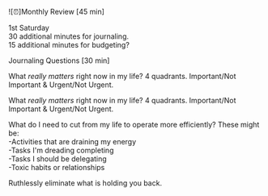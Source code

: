 ![⏰]Monthly Review [45 min]

1st Saturday  
30 additional minutes for journaling.  
15 additional minutes for budgeting?

Journaling Questions [30 min]

What _really matters_ right now in my life?
4 quadrants. Important/Not Important & Urgent/Not Urgent.


What _really matters_ right now in my life?
4 quadrants. Important/Not Important & Urgent/Not Urgent.

What do I need to cut from my life to operate more efficiently?
These might be:  
-Activities that are draining my energy  
-Tasks I'm dreading completing  
-Tasks I should be delegating  
-Toxic habits or relationships

Ruthlessly eliminate what is holding you back.